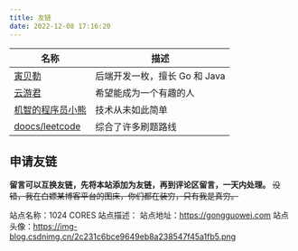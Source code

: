 ```yaml
---
title: 友链
date: 2022-12-08 17:16:20
---
```


| 名称  | 描述 |
|---| ---|
| [寅贝勒](https://www.ly-zone.cloud/) | 后端开发一枚，擅长 Go 和 Java |
| [云游君](https://www.yunyoujun.cn) | 希望能成为一个有趣的人 |
| [机智的程序员小熊](https://coding3min.com/) | 技术从未如此简单 |
| [doocs/leetcode](https://doocs.github.io/leetcode/#/) | 综合了许多刷题路线 |

## 申请友链
**留言可以互换友链，先将本站添加为友链，再到评论区留言，一天内处理。**
~~没错，我在白嫖某博客平台的图床，你们都在装穷，只有我是真穷。~~

站点名称：1024 CORES
站点描述：
站点地址：https://gongguowei.com
站点头像：https://img-blog.csdnimg.cn/2c231c6bce9649eb8a238547f45a1fb5.png
